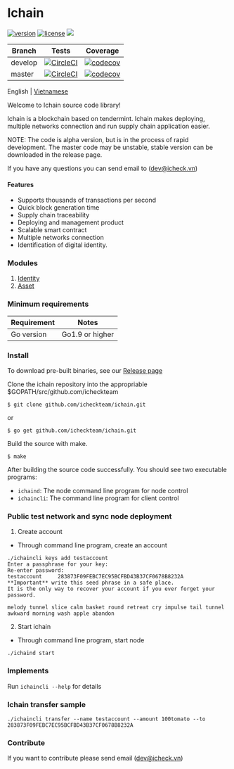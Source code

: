 <h1>Ichain </h1>

[![version](https://img.shields.io/github/tag/icheckteam/ichain.svg)](https://github.com/icheckteam/ichain/releases/latest)
[![license](https://img.shields.io/github/license/icheckteam/ichain.svg)](https://github.com/icheckteam/ichain/blob/master/LICENSE)
[![](https://tokei.rs/b1/github/icheckteam/ichain?category=lines)](https://github.com/icheckteam/ichain)

Branch    | Tests | Coverage
----------|-------|---------
develop   | [![CircleCI](https://circleci.com/gh/icheckteam/ichain/tree/develop.svg?style=shield)](https://circleci.com/gh/icheckteam/ichain/tree/develop) | [![codecov](https://codecov.io/gh/icheckteam/ichain/branch/develop/graph/badge.svg)](https://codecov.io/gh/icheckteam/ichain)
master    | [![CircleCI](https://circleci.com/gh/icheckteam/ichain/tree/master.svg?style=shield)](https://circleci.com/gh/icheckteam/ichain/tree/master) | [![codecov](https://codecov.io/gh/icheckteam/ichain/branch/master/graph/badge.svg)](https://codecov.io/gh/icheckteam/ichain)

English | [Vietnamese](README_VN.md)

Welcome to Ichain source code library!

Ichain is a blockchain based on tendermint. Ichain makes deploying, multiple networks connection and run supply chain application easier.

NOTE: The code is alpha version, but is in the process of rapid development. The master code may be unstable, stable version can be downloaded in the release page.

If you have any questions you can send email to (dev@icheck.vn)


#### Features
- Supports thousands of transactions per second
- Quick block generation time
- Supply chain traceability
- Deploying and management product
- Scalable smart contract 
- Multiple networks connection
- Identification of digital identity.

### Modules

1. [Identity](https://github.com/icheckteam/documentation/blob/master/Identity.md)
2. [Asset](https://github.com/icheckteam/documentation/blob/master/Asset.md)

### Minimum requirements

Requirement|Notes
---|---
Go version | Go1.9 or higher

### Install 

To download pre-built binaries, see our [Release page](https://github.com/icheckteam/ichain/releases)

Clone the ichain repository into the appropriable $GOPATH/src/github.com/icheckteam

```
$ git clone github.com/icheckteam/ichain.git
```

or 

```
$ go get github.com/icheckteam/ichain.git
```

Build the source with make.

```
$ make
```

After building the source code successfully. You should see two executable programs:

- `ichaind`: The node command line program for node control 
- `ichaincli`: The command line program for client control

### Public test network and sync node deployment

1. Create account 
- Through command line program, create an account
```
./ichaincli keys add testaccount
Enter a passphrase for your key:
Re-enter password:
testaccount     283873F09FEBC7EC95BCFBD43B37CF0678B8232A
**Important** write this seed phrase in a safe place.
It is the only way to recover your account if you ever forget your password.

melody tunnel slice calm basket round retreat cry impulse tail tunnel awkward morning wash apple abandon
```
2. Start ichain 
- Through command line program, start node
```
./ichaind start
```

### Implements

Run `ichaincli --help` for details

### Ichain transfer sample
```
./ichaincli transfer --name testaccount --amount 100tomato --to 283873F09FEBC7EC95BCFBD43B37CF0678B8232A
```
### Contribute

If you want to contribute please send email  (dev@icheck.vn)

